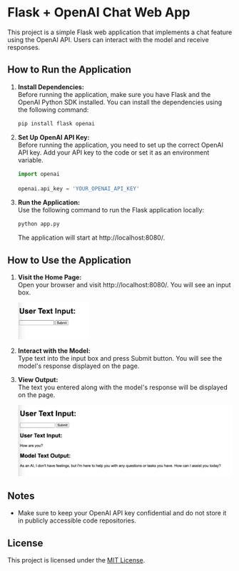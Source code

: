 # Flask + OpenAI Chat Web App

This project is a simple Flask web application that implements a chat feature using the OpenAI API. Users can interact with the model and receive responses.

## How to Run the Application

1. **Install Dependencies:**  
   Before running the application, make sure you have Flask and the OpenAI Python SDK installed. You can install the dependencies using the following command:
   ```bash
   pip install flask openai
   ```

2. **Set Up OpenAI API Key:**  
   Before running the application, you need to set up the correct OpenAI API key. Add your API key to the code or set it as an environment variable.
   ```python
   import openai

   openai.api_key = 'YOUR_OPENAI_API_KEY'
   ```

3. **Run the Application:**  
   Use the following command to run the Flask application locally:
   ```bash
   python app.py
   ```
   The application will start at http://localhost:8080/.

## How to Use the Application

1. **Visit the Home Page:**  
   Open your browser and visit http://localhost:8080/. You will see an input box.

   <img src="img/input.png" alt="Input Box" width="33%">

3. **Interact with the Model:**  
   Type text into the input box and press Submit button. You will see the model's response displayed on the page.

4. **View Output:**  
   The text you entered along with the model's response will be displayed on the page.

   ![Output](img/output.png)

## Notes

- Make sure to keep your OpenAI API key confidential and do not store it in publicly accessible code repositories.

## License

This project is licensed under the [MIT License](LICENSE).
